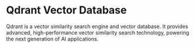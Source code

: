 # Qdrant Vector Database
Qdrant is a vector similarity search engine and vector database. It provides advanced, high-performance vector similarity search technology, powering the next generation of AI applications.
